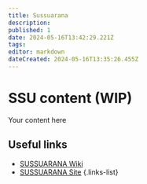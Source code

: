 ```yaml
---
title: Sussuarana
description: 
published: 1
date: 2024-05-16T13:42:29.221Z
tags: 
editor: markdown
dateCreated: 2024-05-16T13:35:26.455Z
---
```


# SSU content (WIP)
Your content here

## Useful links

- [SUSSUARANA Wiki](/Beamlines/Sussuarana/ssu_intro)
- [SUSSUARANA Site]()
{.links-list}